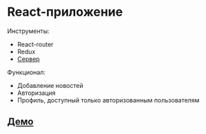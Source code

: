 # React-приложение
Инструменты:
* React-router
* Redux
* [Сервер](https://github.com/zxfsgn/React-project_server)

Функционал:
* Добавление новостей
* Авторизация
* Профиль, доступный только авторизованным пользователям

## [Демо](https://thefinalcut.netlify.app/)
